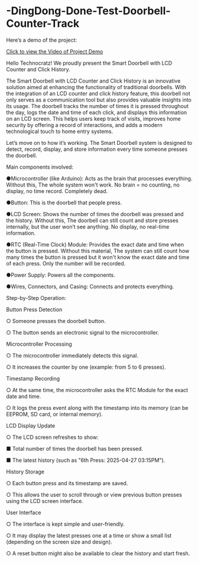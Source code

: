 # -DingDong-Done-Test-Doorbell-Counter-Track 

Here’s a demo of the project:

[Click to view the Video of Project Demo](https://youtu.be/9KLM3eui5tk)


Hello Technocratz! We proudly present the Smart Doorbell with LCD Counter and Click History.

The Smart Doorbell with LCD Counter and Click History is an innovative solution aimed at enhancing the functionality of traditional doorbells. With the integration of an LCD counter and click history feature, this doorbell not only serves as a communication tool but also provides valuable insights into its usage. The doorbell tracks the number of times it is pressed throughout the day, logs the date and time of each click, and displays this information on an LCD screen. This helps users keep track of visits, improves home security by offering a record of interactions, and adds a modern technological touch to home entry systems.

Let’s move on to how it’s working. The Smart Doorbell system is designed to detect, record, display, and store information every time someone presses the doorbell.

Main components involved:


●Microcontroller (like Arduino): Acts as the brain that processes everything. Without this, The whole system won't work. No brain = no counting, no display, no time record. Completely dead.

●Button: This is the doorbell that people press.

●LCD Screen: Shows the number of times the doorbell was pressed and the history. Without this, The doorbell can still count and store presses internally, but the user won’t see anything. No display, no real-time information.

●RTC (Real-Time Clock) Module: Provides the exact date and time when the button is pressed. Without this material, The system can still count how many times the button is pressed but it won't know the exact date and time of each press. Only the number will be recorded.

●Power Supply: Powers all the components.

●Wires, Connectors, and Casing: Connects and protects everything.

Step-by-Step Operation:

Button Press Detection

○ Someone presses the doorbell button.

○ The button sends an electronic signal to the microcontroller.

Microcontroller Processing

○ The microcontroller immediately detects this signal.

○ It increases the counter by one (example: from 5 to 6 presses).

Timestamp Recording

○ At the same time, the microcontroller asks the RTC Module for the exact date and time.

○ It logs the press event along with the timestamp into its memory (can be EEPROM, SD card, or internal memory).

LCD Display Update

○ The LCD screen refreshes to show:

■ Total number of times the doorbell has been pressed.

■ The latest history (such as "6th Press: 2025-04-27 03:15PM").

History Storage

○ Each button press and its timestamp are saved.

○ This allows the user to scroll through or view previous button presses using the LCD screen interface.

User Interface

○ The interface is kept simple and user-friendly.

○ It may display the latest presses one at a time or show a small list (depending on the screen size and design).

○ A reset button might also be available to clear the history and start fresh.
